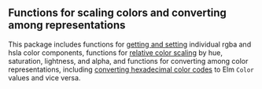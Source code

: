 ## Functions for scaling colors and converting among representations

This package includes functions for
[getting and setting](http://package.elm-lang.org/packages/danielnarey/elm-color-math/1.0.1/ColorMath#getting-and-setting-color-components)
individual rgba and hsla
color components, functions for
[relative color scaling](http://package.elm-lang.org/packages/danielnarey/elm-color-math/1.0.1/ColorMath#relative-color-scaling)
by hue, saturation,
lightness, and alpha, and functions for converting among color
representations, including
[converting hexadecimal color codes](http://package.elm-lang.org/packages/danielnarey/elm-color-math/1.0.1/ColorMath#converting-to-and-from-hex-codes)
to Elm `Color` values and vice versa.
